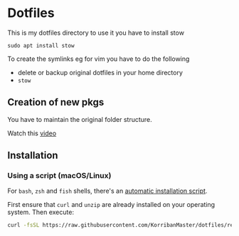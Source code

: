 # Dotfiles

This is my dotfiles directory to use it you have to install stow 

```shell
sudo apt install stow
```

To create the symlinks eg for vim you have to do the following
* delete or backup original dotfiles in your home directory
* `stow`

## Creation of new pkgs

You have to maintain the original folder structure. 

Watch this [video](https://www.youtube.com/watch?v=y6XCebnB9gs&t=79s)

## Installation

### Using a script (macOS/Linux)

For `bash`, `zsh` and `fish` shells, there's an [automatic installation script](./.ci/install.sh).

First ensure that `curl` and `unzip` are already installed on your operating system. Then execute:

```sh
curl -fsSL https://raw.githubusercontent.com/KorribanMaster/dotfiles/refs/heads/master/scripts/setup.sh | bash
```
